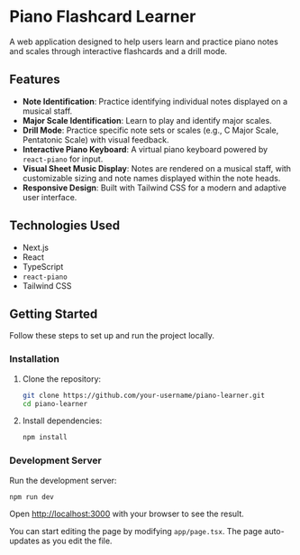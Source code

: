 # Piano Flashcard Learner

A web application designed to help users learn and practice piano notes and scales through interactive flashcards and a drill mode.

## Features

- **Note Identification**: Practice identifying individual notes displayed on a musical staff.
- **Major Scale Identification**: Learn to play and identify major scales.
- **Drill Mode**: Practice specific note sets or scales (e.g., C Major Scale, Pentatonic Scale) with visual feedback.
- **Interactive Piano Keyboard**: A virtual piano keyboard powered by `react-piano` for input.
- **Visual Sheet Music Display**: Notes are rendered on a musical staff, with customizable sizing and note names displayed within the note heads.
- **Responsive Design**: Built with Tailwind CSS for a modern and adaptive user interface.

## Technologies Used

- Next.js
- React
- TypeScript
- `react-piano`
- Tailwind CSS

## Getting Started

Follow these steps to set up and run the project locally.

### Installation

1.  Clone the repository:
    ```bash
    git clone https://github.com/your-username/piano-learner.git
    cd piano-learner
    ```
2.  Install dependencies:
    ```bash
    npm install
    ```

### Development Server

Run the development server:

```bash
npm run dev
```

Open [http://localhost:3000](http://localhost:3000) with your browser to see the result.

You can start editing the page by modifying `app/page.tsx`. The page auto-updates as you edit the file.